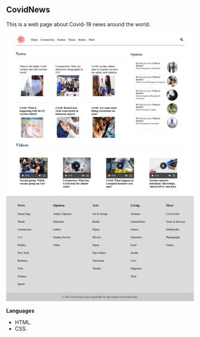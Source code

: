 ## CovidNews ##

This is a web page about Covid-19 news around the world. 

![alt text](https://raw.githubusercontent.com/DianaHuaripaytaG/CovidNews/master/img/imgReadme/readme1.png)
<br>
![alt text](https://raw.githubusercontent.com/DianaHuaripaytaG/CovidNews/master/img/imgReadme/readme3.png)
<br>
![alt text](https://raw.githubusercontent.com/DianaHuaripaytaG/CovidNews/master/img/imgReadme/readme4.png)

**Languages**
- HTML.
- CSS.




